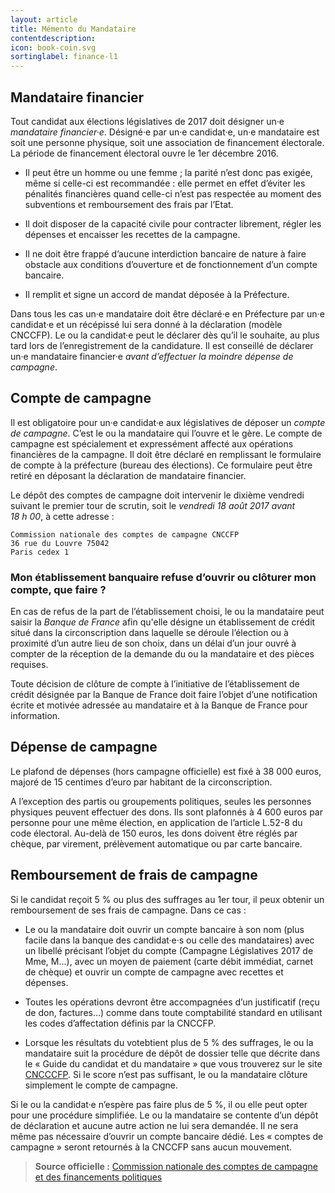 ```yaml
---
layout: article
title: Mémento du Mandataire
contentdescription:
icon: book-coin.svg
sortinglabel: finance-l1
---
```


## Mandataire financier

Tout candidat aux élections législatives de 2017 doit désigner un·e *mandataire financier·e*. Désigné·e par un·e candidat·e, un·e mandataire est soit une personne physique, soit une association de financement électorale. La période de financement électoral ouvre le 1er décembre 2016.

- Il peut être un homme ou une femme ; la parité n’est donc pas exigée, même si celle-ci est recommandée : elle permet en effet d’éviter les pénalités financières quand celle-ci n’est pas respectée au moment des subventions et remboursement des frais par l’Etat.

- Il doit disposer de la capacité civile pour contracter librement, régler les dépenses et encaisser les recettes de la campagne.

- Il ne doit être frappé d’aucune interdiction bancaire de nature à faire obstacle aux conditions d’ouverture et de fonctionnement d’un compte bancaire.

- Il remplit et signe un accord de mandat déposée à la Préfecture.

Dans tous les cas un·e mandataire doit être déclaré·e en Préfecture par un·e candidat·e et un récépissé lui sera donné à la déclaration (modèle CNCCFP). Le ou la candidat·e peut le déclarer dès qu’il le souhaite, au plus tard lors de l’enregistrement de la candidature. Il est conseillé de déclarer un·e mandataire financier·e *avant d’effectuer la moindre dépense de campagne*.

## Compte de campagne

Il est obligatoire pour un·e candidat·e aux législatives de déposer un *compte de campagne*. C’est le ou la mandataire qui l’ouvre et le gère. Le compte de campagne est spécialement et expressément affecté aux opérations financières de la campagne. Il doit être déclaré en remplissant le formulaire de compte à la préfecture (bureau des élections). Ce formulaire peut être retiré en déposant la déclaration de mandataire financier.

Le dépôt des comptes de campagne doit intervenir le dixième vendredi suivant le premier tour de scrutin, soit le *vendredi 18 août 2017 avant 18 h 00*, à cette adresse :

```
Commission nationale des comptes de campagne CNCCFP
36 rue du Louvre 75042
Paris cedex 1
```

### Mon établissement banquaire refuse d’ouvrir ou clôturer mon compte, que faire ?

En cas de refus de la part de l’établissement choisi, le ou la mandataire peut saisir la *Banque de France* afin qu'elle désigne un établissement de crédit situé dans la circonscription dans laquelle se déroule l’élection ou à proximité d’un autre lieu de son choix, dans un délai d’un jour ouvré à compter de la réception de la demande du ou la mandataire et des pièces requises.

Toute décision de clôture de compte à l’initiative de l’établissement de crédit désignée par la Banque de France doit faire l’objet d’une notification écrite et motivée adressée au mandataire et à la Banque de France pour information.

## Dépense de campagne

Le plafond de dépenses (hors campagne officielle) est fixé à 38 000 euros, majoré de 15 centimes d’euro par habitant de la circonscription.

A l’exception des partis ou groupements politiques, seules les personnes physiques peuvent effectuer des dons. Ils sont plafonnés à 4 600 euros par personne pour une même élection, en application de l’article L.52-8 du code électoral. Au-delà de 150 euros, les dons doivent être réglés par chèque, par virement, prélèvement automatique ou par carte bancaire.

## Remboursement de frais de campagne

Si le candidat reçoit 5 % ou plus des suffrages au 1er tour, il peux obtenir un remboursement de ses frais de campagne. Dans ce cas :

- Le ou la mandataire doit ouvrir un compte bancaire à son nom (plus facile dans la banque des candidat·e·s ou celle des mandataires) avec un libellé précisant l’objet du compte (Campagne Législatives 2017 de Mme, M…), avec un moyen de paiement (carte débit immédiat, carnet de chèque) et ouvrir un compte de campagne avec recettes et dépenses.

- Toutes les opérations devront être accompagnées d’un justificatif (reçu de don, factures…) comme dans toute comptabilité standard en utilisant les codes d’affectation définis par la CNCCFP.

- Lorsque les résultats du votebtient plus de 5 % des suffrages, le ou la mandataire suit la procédure de dépôt de dossier telle que décrite dans le « Guide du candidat et du mandataire » que vous trouverez sur le site [CNCCCFP](http://www.cnccfp.fr/index.php?art=734). Si le score n’est pas suffisant, le ou la mandataire clôture simplement le compte de campagne.

Si le ou la candidat·e n’espère pas faire plus de 5 %, il ou elle peut opter pour une procédure simplifiée. Le ou la mandataire se contente d’un dépôt de déclaration et aucune autre action ne lui sera demandée. Il ne sera même pas nécessaire d’ouvrir un compte bancaire dédié. Les « comptes de campagne » seront retournés à la CNCCFP sans aucun mouvement.

>**Source officielle :** [Commission nationale des comptes de campagne et des financements politiques](http://www.cnccfp.fr/docs/campagne/20161027_guide_candidat_edition_2016.pdf)
